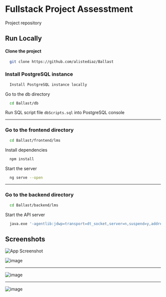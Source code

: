 
# Fullstack Project Assesstment

Project repository

## Run Locally

#### Clone the project

```bash
  git clone https://github.com/alistediaz/Ballast
```

### Install PostgreSQL instance

```bash
  Install PostgreSQL instance locally
```

Go to the db directory

```bash
  cd Ballast/db 
```

Run SQL script file `dbScripts.sql` into PostgreSQL console 

---------------------

### Go to the frontend directory

```bash
  cd Ballast/frontend/lms
```

Install dependencies

```bash
  npm install
```

Start the server

```bash
  ng serve --open
```
-----------------------

### Go to the backend directory

```bash
  cd Ballast/backend/lms
```

Start the API server

```bash
  java.exe '-agentlib:jdwp=transport=dt_socket,server=n,suspend=y,address=localhost:57198' '\Temp\cp_8qkqg7tnftala0vnfmcrgrg2a.argfile' 'com.mario.lms.LmsApplication'
```
## Screenshots

![App Screenshot](https://github.com/alistediaz/Ballast/assets/26742492/622cab69-06a9-412e-bc79-854a166e532d) 

![image](https://github.com/alistediaz/Ballast/assets/26742492/854b869e-8b40-4168-ba8c-47d40020f1aa)

--------------------------------

![image](https://github.com/alistediaz/Ballast/assets/26742492/bda23e6e-5716-453e-9748-b4dd50c8d343)

----------------------------------

![image](https://github.com/alistediaz/Ballast/assets/26742492/734e5692-9cd4-49fc-8ebc-8c8b46a285b9)


